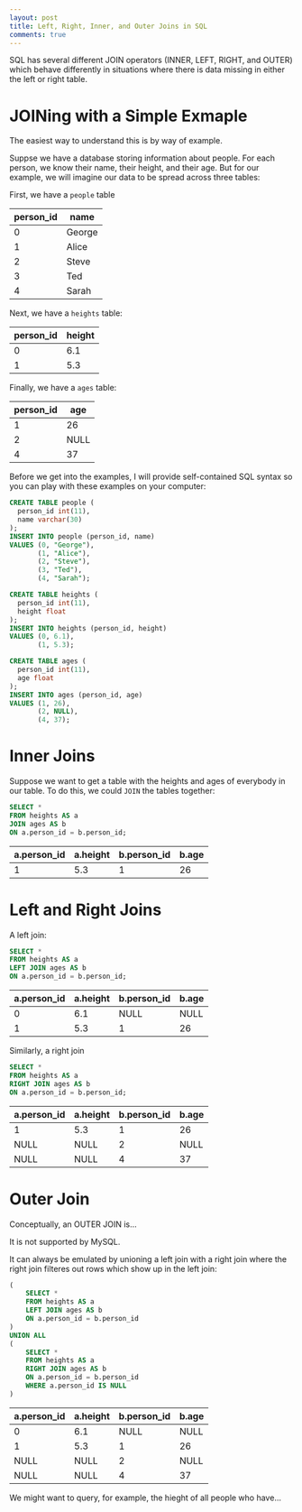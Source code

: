 ```yaml
---
layout: post
title: Left, Right, Inner, and Outer Joins in SQL
comments: true
---
```


<!--
* SQL has the concept of `INNER`, `LEFT`, `RIGHT`, and `OUTER` joins,
  which behave different in the situation where you are joining on 
  columns with `NULL` values in them.
  [Here](http://dev.mysql.com/doc/refman/5.0/en/join.html)
  is some documentation on different joins.
-->

SQL has several different JOIN operators (INNER, LEFT, RIGHT, and
OUTER) which behave differently in situations where there is data
missing in either the left or right table.

# JOINing with a Simple Exmaple

The easiest way to understand this is by way of example.

Suppse we have a database storing information about people. For each
person, we know their name, their height, and their age. But for
our example, we will imagine our data to be spread across three
tables:

First, we have a `people` table

| person_id |   name |
| --------- | ------ |
|         0 | George |
|         1 |  Alice |
|         2 |  Steve |
|         3 |    Ted |
|         4 |  Sarah |

Next, we have a `heights` table:

| person_id | height |
| --------- | ------ |
|         0 |    6.1 |
|         1 |    5.3 |

Finally, we have a `ages` table:

| person_id |    age |
| --------- | ------ |
|         1 |     26 |
|         2 |   NULL |
|         4 |     37 |

Before we get into the examples, I will
provide self-contained SQL syntax so
you can play with these examples on your computer:

```sql
CREATE TABLE people (
  person_id int(11), 
  name varchar(30)
);
INSERT INTO people (person_id, name)
VALUES (0, "George"), 
       (1, "Alice"), 
       (2, "Steve"), 
       (3, "Ted"),
       (4, "Sarah");

CREATE TABLE heights (
  person_id int(11), 
  height float
);
INSERT INTO heights (person_id, height)
VALUES (0, 6.1), 
       (1, 5.3);

CREATE TABLE ages (
  person_id int(11), 
  age float
);
INSERT INTO ages (person_id, age)
VALUES (1, 26), 
       (2, NULL),
       (4, 37);
```

# Inner Joins

Suppose we want to get a table with
the heights and ages of everybody
in our table. To do this, we could
`JOIN` the tables together:

```sql
SELECT *
FROM heights AS a
JOIN ages AS b
ON a.person_id = b.person_id;
```

| a.person_id | a.height | b.person_id | b.age |
|-------------|----------|-------------|-------|
|           1 |      5.3 |           1 |    26 |


# Left and Right Joins

A left join:

```sql
SELECT *
FROM heights AS a
LEFT JOIN ages AS b
ON a.person_id = b.person_id;
```

| a.person_id | a.height | b.person_id | b.age |
|-------------|----------|-------------|-------|
|           0 |      6.1 |        NULL |  NULL |
|           1 |      5.3 |           1 |    26 |


Similarly, a right join

```sql
SELECT *
FROM heights AS a
RIGHT JOIN ages AS b
ON a.person_id = b.person_id;
```

| a.person_id | a.height | b.person_id | b.age |
|-------------|----------|-------------|-------|
|           1 |      5.3 |           1 |    26 |
|        NULL |     NULL |           2 |  NULL |
|        NULL |     NULL |           4 |    37 |



# Outer Join

Conceptually, an OUTER JOIN is...

It is not supported by MySQL.

It can always be emulated by unioning a
left join with a right join where the right
join filteres out rows which show up in the
left join:

```sql
(
    SELECT *
    FROM heights AS a
    LEFT JOIN ages AS b
    ON a.person_id = b.person_id
)
UNION ALL 
(
    SELECT *
    FROM heights AS a
    RIGHT JOIN ages AS b
    ON a.person_id = b.person_id
    WHERE a.person_id IS NULL
)
```


| a.person_id | a.height | b.person_id | b.age |
|-------------|----------|-------------|-------|
|           0 |      6.1 |        NULL |  NULL |
|           1 |      5.3 |           1 |    26 |
|        NULL |     NULL |           2 |  NULL |
|        NULL |     NULL |           4 |    37 |


We might want to query, for example,
the hieght of all people who have...






